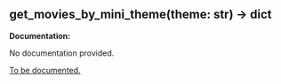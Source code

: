 <h2 id="get_movies_by_mini_theme">get_movies_by_mini_theme(theme: str) -> dict</h2>

**Documentation:**

No documentation provided.

[To be documented.](https://github.com/search?q=repo:nmcassa/letterboxdpy+get_movies_by_mini_theme)
